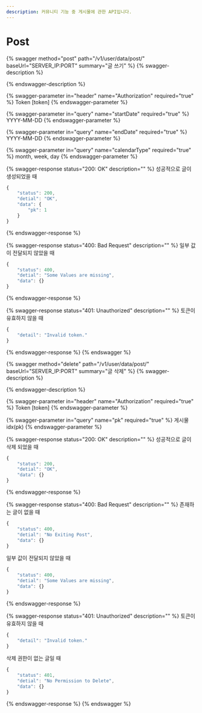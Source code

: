 ```yaml
---
description: 커뮤니티 기능 중 게시물에 관한 API입니다.
---
```


# Post

{% swagger method="post" path="/v1/user/data/post/" baseUrl="SERVER_IP:PORT" summary="글 쓰기" %}
{% swagger-description %}

{% endswagger-description %}

{% swagger-parameter in="header" name="Authorization" required="true" %}
Token [token]
{% endswagger-parameter %}

{% swagger-parameter in="query" name="startDate" required="true" %}
YYYY-MM-DD
{% endswagger-parameter %}

{% swagger-parameter in="query" name="endDate" required="true" %}
YYYY-MM-DD
{% endswagger-parameter %}

{% swagger-parameter in="query" name="calendarType" required="true" %}
month, week, day
{% endswagger-parameter %}

{% swagger-response status="200: OK" description="" %}
성공적으로 글이 생성되었을 때

```javascript
{
    "status": 200,
    "detial": "OK",
    "data": {
        "pk": 1
    }
}
```
{% endswagger-response %}

{% swagger-response status="400: Bad Request" description="" %}
일부 값이 전달되지 않았을 때

```javascript
{
    "status": 400,
    "detial": "Some Values are missing",
    "data": {}
}
```
{% endswagger-response %}

{% swagger-response status="401: Unauthorized" description="" %}
토큰이 유효하지 않을 때

```javascript
{
    "detail": "Invalid token."
}
```
{% endswagger-response %}
{% endswagger %}

{% swagger method="delete" path="/v1/user/data/post/" baseUrl="SERVER_IP:PORT" summary="글 삭제" %}
{% swagger-description %}

{% endswagger-description %}

{% swagger-parameter in="header" name="Authorization" required="true" %}
Token [token]
{% endswagger-parameter %}

{% swagger-parameter in="query" name="pk" required="true" %}
게시물 idx(pk)
{% endswagger-parameter %}

{% swagger-response status="200: OK" description="" %}
성공적으로 글이 삭제 되었을 때

```javascript
{
    "status": 200,
    "detial": "OK",
    "data": {}
}
```
{% endswagger-response %}

{% swagger-response status="400: Bad Request" description="" %}
존재하는 글이 없을 때

```javascript
{
    "status": 400,
    "detial": "No Exiting Post",
    "data": {}
}
```

일부 값이 전달되지 않았을 때

```javascript
{
    "status": 400,
    "detial": "Some Values are missing",
    "data": {}
}
```
{% endswagger-response %}

{% swagger-response status="401: Unauthorized" description="" %}
토큰이 유효하지 않을 때

```javascript
{
    "detail": "Invalid token."
}
```

삭제 권한이 없는 글일 때

```javascript
{
    "status": 401,
    "detial": "No Permission to Delete",
    "data": {}
}
```
{% endswagger-response %}
{% endswagger %}
